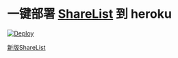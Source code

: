 # 一键部署 [ShareList](https://github.com/ckckda/polobar) 到 heroku 

[![Deploy](https://www.herokucdn.com/deploy/button.png)](https://heroku.com/deploy)

[新版ShareList](https://github.com/ckckda/polobar/tree/next)
